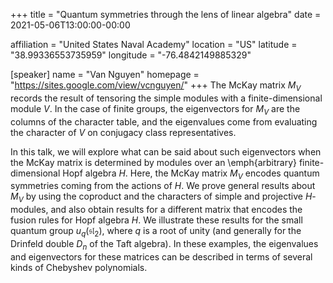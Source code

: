 +++
title = "Quantum symmetries through the lens of linear algebra"
date = 2021-05-06T13:00:00-00:00

affiliation = "United States Naval Academy"
location = "US"
latitude = "38.99336553735959"
longitude = "-76.4842149885329"

[speaker]
  name = "Van Nguyen"
  homepage = "https://sites.google.com/view/vcnguyen/"
+++
The McKay matrix $M_V$ records the result of tensoring the simple modules with a finite-dimensional module $V$. In the case of finite groups, the eigenvectors for $M_V$ are the columns of the character table, and the eigenvalues come from evaluating the character of $V$ on conjugacy class representatives. 

In this talk, we will explore what can be said about such eigenvectors when the McKay matrix is determined by modules over an \emph{arbitrary} finite-dimensional Hopf algebra $H$. Here, the McKay matrix $M_V$ encodes quantum symmetries coming from the actions of $H$. We prove general results about $M_V$ by using the coproduct and the characters of simple and projective $H$-modules, and also obtain results for a different matrix that encodes the fusion rules for Hopf algebra $H$. We illustrate these results for the small quantum group $u_q(\mathfrak{sl}_2)$, where $q$ is a root of unity (and generally for the Drinfeld double $D_n$ of the Taft algebra). In these examples, the eigenvalues and eigenvectors for these matrices can be described in terms of several kinds of Chebyshev polynomials.
